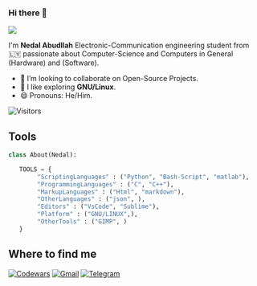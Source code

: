 <!-- TODO: Add class that explains all the tools you use -->

<!-- <a target="blank"><img align="left" src="./patric1.gif" /></a> -->

### Hi there 👋

<p align="left">
 <img src="https://readme-typing-svg.herokuapp.com/?lines=Welcome+to+my+GitHub+Profile!&center=true&width=360&height=30">
</p>

I'm **Nedal Abudllah** Electronic-Communication engineering student from 🇱🇾
passionate about Computer-Science and Computers in General (Hardware) and (Software).

- 👀 I’m looking to collaborate on Open-Source Projects.
- 🐧 I like exploring **GNU/Linux**.
- 😄 Pronouns: He/Him.

![Visitors](https://api.visitorbadge.io/api/visitors?path=https%3A%2F%2Fgithub.com%2FN3dal&labelColor=%2337d67a&countColor=%23263759)



## Tools 
```python
class About(Nedal):

   TOOLS = {
        "ScriptingLanguages" : ("Python", "Bash-Script", "matlab"),
        "ProgrammingLanguages" : ("C", "C++"),
        "MarkupLanguages" : ("Html", "markdown"),
        "OtherLanguages" : ("json", ),
        "Editors" : ("VsCode", "Sublime"),
        "Platform" : ("GNU/LINUX",),
        "OtherTools" : ("GIMP", )
   }

```

## Where to find me
[![Codewars](https://img.shields.io/badge/Codewars-B1361E?style=for-the-badge&logo=codewars&logoColor=grey)](https://www.codewars.com/users/N3dal)
[![Gmail](https://img.shields.io/badge/Gmail-D14836?style=for-the-badge&logo=gmail&logoColor=white)](mailto:nedalxzo@gmail.com)
[![Telegram](https://img.shields.io/badge/Telegram-2CA5E0?style=for-the-badge&logo=telegram&logoColor=white)](https://t.me/N3dal_Abdullah)



